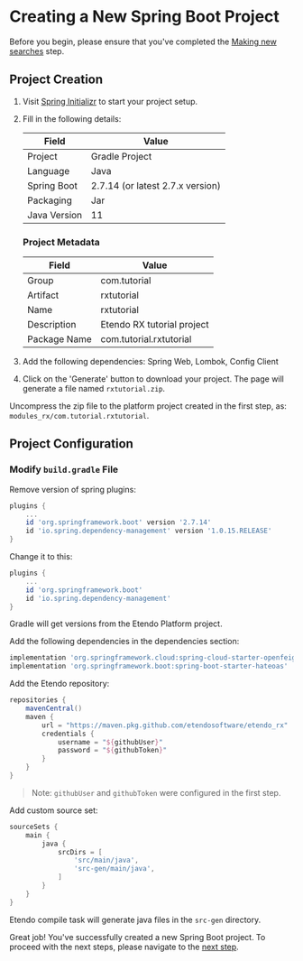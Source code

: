 # Creating a New Spring Boot Project

Before you begin, please ensure that you've completed the [Making new searches](/docs/developer-guide/etendo-rx/tutorials/making-new-searches.md) step.

## Project Creation

1. Visit [Spring Initializr](https://start.spring.io/) to start your project setup.
2. Fill in the following details:

   | Field        | Value                            |
   | ------------ | -------------------------------- |
   | Project      | Gradle Project                   |
   | Language     | Java                             |
   | Spring Boot  | 2.7.14 (or latest 2.7.x version) |
   | Packaging    | Jar                              |
   | Java Version | 11                               |

   ### Project Metadata

   | Field        | Value                      |
   | ------------ | -------------------------- |
   | Group        | com.tutorial               |
   | Artifact     | rxtutorial                 |
   | Name         | rxtutorial                 |
   | Description  | Etendo RX tutorial project |
   | Package Name | com.tutorial.rxtutorial    |

3. Add the following dependencies: Spring Web, Lombok, Config Client
4. Click on the 'Generate' button to download your project. The page will generate a file named `rxtutorial.zip`.

Uncompress the zip file to the platform project created in the first step, as: `modules_rx/com.tutorial.rxtutorial`.

## Project Configuration

### Modify `build.gradle` File

Remove version of spring plugins:

```groovy
plugins {
    ...
    id 'org.springframework.boot' version '2.7.14'
    id 'io.spring.dependency-management' version '1.0.15.RELEASE'
}
```

Change it to this:

```groovy
plugins {
    ...
    id 'org.springframework.boot'
    id 'io.spring.dependency-management'
}
```

Gradle will get versions from the Etendo Platform project.

Add the following dependencies in the dependencies section:

```groovy
implementation 'org.springframework.cloud:spring-cloud-starter-openfeign'
implementation 'org.springframework.boot:spring-boot-starter-hateoas'
```

Add the Etendo repository:

```groovy
repositories {
    mavenCentral()
    maven {
        url = "https://maven.pkg.github.com/etendosoftware/etendo_rx"
        credentials {
            username = "${githubUser}"
            password = "${githubToken}"
        }
    }
}
```

> Note: `githubUser` and `githubToken` were configured in the first step.

Add custom source set:

```groovy
sourceSets {
    main {
        java {
            srcDirs = [
                'src/main/java',
                'src-gen/main/java',
            ]
        }
    }
}
```

Etendo compile task will generate java files in the `src-gen` directory.

Great job! You've successfully created a new Spring Boot project. To proceed with the next steps, please navigate to the [next step]().
